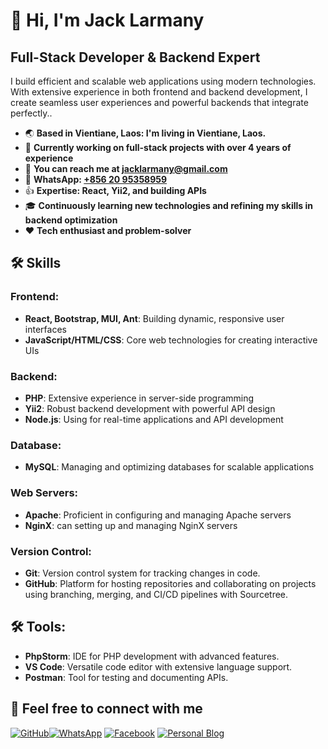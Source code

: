 # 👋 Hi, I'm Jack Larmany

## Full-Stack Developer & Backend Expert

I build efficient and scalable web applications using modern technologies. With extensive experience in both frontend and backend development, I create seamless user experiences and powerful backends that integrate perfectly..

- 🌏 **Based in Vientiane, Laos: I'm living in Vientiane, Laos.**
- 🚀 **Currently working on full-stack projects with over 4 years of experience**
- 📧 **You can reach me at [jacklarmany@gmail.com](mailto:jacklarmany@gmail.com)**
- 📱 **WhatsApp: [+856 20 95358959](https://wa.me/8562095358959)**
- 👍 **Expertise: React, Yii2, and building APIs**
- 🎓 **Continuously learning new technologies and refining my skills in backend optimization**
- ❤️ **Tech enthusiast and problem-solver**

## 🛠 Skills

### Frontend:
- **React, Bootstrap, MUI, Ant**: Building dynamic, responsive user interfaces
- **JavaScript/HTML/CSS**: Core web technologies for creating interactive UIs

### Backend:
- **PHP**: Extensive experience in server-side programming
- **Yii2**: Robust backend development with powerful API design
- **Node.js**: Using for real-time applications and API development

### Database:
- **MySQL**: Managing and optimizing databases for scalable applications

### Web Servers:
- **Apache**: Proficient in configuring and managing Apache servers
- **NginX**: can setting up and managing NginX servers

### Version Control:
- **Git**: Version control system for tracking changes in code.
- **GitHub**: Platform for hosting repositories and collaborating on projects using branching, merging, and CI/CD pipelines with Sourcetree.

## 🛠 Tools:
- **PhpStorm**: IDE for PHP development with advanced features.
- **VS Code**: Versatile code editor with extensive language support.
- **Postman**: Tool for testing and documenting APIs.


## 🔗 Feel free to connect with me

[![GitHub](https://img.shields.io/badge/GitHub-jacklarmany-%23181717?style=for-the-badge&logo=github)](https://github.com/jacklarmany)[![WhatsApp](https://img.shields.io/badge/WhatsApp-Jack_Larmany-25D366?style=for-the-badge&logo=whatsapp)](https://wa.me/8562095358959)
[![Facebook](https://img.shields.io/badge/Facebook-jlarmany-%231877F2?style=for-the-badge&logo=facebook)](https://facebook.com/jlarmany)
[![Personal Blog](https://img.shields.io/badge/Blog-Jack's%20Blog-orange?style=for-the-badge&logo=dev.to)](https://example.com)
